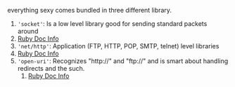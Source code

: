 everything sexy comes bundled in three different library. 

1. `'socket'`: Is a low level library good for sending standard packets around
  1. [Ruby Doc Info][1]
2. `'net/http'`: Application (FTP, HTTP, POP, SMTP, telnet) level libraries
  1. [Ruby Doc Info][2]
3. `'open-uri'`: Recognizes "http://" and "ftp://" and is smart about handling redirects and the such.
   1. [Ruby Doc Info][3]

[1]: http://www.ruby-doc.org/stdlib/libdoc/socket/rdoc/Socket.html
[2]: http://www.ruby-doc.org/stdlib/libdoc/net/http/rdoc/index.html
[3]: http://www.ruby-doc.org/stdlib/libdoc/open-uri/rdoc/OpenURI.html